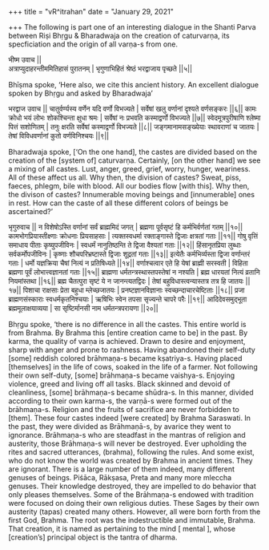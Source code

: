 +++
title = "vR^itrahan"
date = "January 29, 2021"

+++
The following is part one of an interesting dialogue in the Shanti Parva
between Riṣi Bhṛgu & Bharadwaja on the creation of caturvarṇa, its
specficiation and the origin of all varṇa-s from one.  
  
भीष्म उवाच \|\|  
अत्राप्युदाहरन्तीममितिहासं पुरातनम् \| भृगुणाभिहितं श्रेष्ठं भरद्वाजाय
पृच्छते \|\|५\|\|  
  
Bhīṣma spoke, ‘Here also, we cite this ancient history. An excellent
dialogue spoken by Bhṛgu and asked by Bharadwaja’  
  
भरद्वाज उवाच \|\| चातुर्वर्ण्यस्य वर्णेन यदि वर्णो विभज्यते \| सर्वेषां
खलु वर्णानां दृश्यते वर्णसङ्करः \|\|६\|\| कामः क्रोधो भयं लोभः
शोकश्चिन्ता क्षुधा श्रमः \| सर्वेषां नः प्रभवति कस्माद्वर्णो विभज्यते
\|\|७\|\| स्वेदमूत्रपुरीषाणि श्लेष्मा पित्तं सशोणितम् \| तनुः क्षरति
सर्वेषां कस्माद्वर्णो विभज्यते \|\|८\|\| जङ्गमानामसङ्ख्येयाः स्थावराणां
च जातयः \| तेषां विविधवर्णानां कुतो वर्णविनिश्चयः \|\|९\|\|   
  
Bharadwaja spoke, \[‘On the one hand\], the castes are divided based on
the creation of the \[system of\] caturvarṇa. Certainly, \[on the other
hand\] we see a mixing of all castes. Lust, anger, greed, grief, worry,
hunger, weariness. All of these affect us all. Why then, the division of
castes? Sweat, piss, faeces, phlegm, bile with blood. All our bodies
flow \[with this\]. Why then, the divison of castes? Innumerable moving
beings and \[innumerable\] ones in rest. How can the caste of all these
different colors of beings be ascertained?’  
  
भृगुरुवाच \|\| न विशेषोऽस्ति वर्णानां सर्वं ब्राह्ममिदं जगत् \| ब्रह्मणा
पूर्वसृष्टं हि कर्मभिर्वर्णतां गतम् \|\|१०\|\| कामभोगप्रियास्तीक्ष्णाः
क्रोधनाः प्रियसाहसाः \| त्यक्तस्वधर्मा रक्ताङ्गास्ते द्विजाः क्षत्रतां
गताः \|\|११\|\| गोषु वृत्तिं समाधाय पीताः कृष्युपजीविनः \| स्वधर्मं
नानुतिष्ठन्ति ते द्विजा वैश्यतां गताः \|\|१२\|\| हिंसानृतप्रिया लुब्धाः
सर्वकर्मोपजीविनः \| कृष्णाः शौचपरिभ्रष्टास्ते द्विजाः शूद्रतां गताः
\|\|१३\|\| इत्येतैः कर्मभिर्व्यस्ता द्विजा वर्णान्तरं गताः \| धर्मो
यज्ञक्रिया चैषां नित्यं न प्रतिषिध्यते \|\|१४\|\| वर्णाश्चत्वार एते हि
येषां ब्राह्मी सरस्वती \| विहिता ब्रह्मणा पूर्वं लोभात्त्वज्ञानतां गताः
\|\|१५\|\| ब्राह्मणा धर्मतन्त्रस्थास्तपस्तेषां न नश्यति \| ब्रह्म
धारयतां नित्यं व्रतानि नियमांस्तथा \|\|१६\|\| ब्रह्म चैतत्पुरा सृष्टं ये
न जानन्त्यतद्विदः \| तेषां बहुविधास्त्वन्यास्तत्र तत्र हि जातयः
\|\|१७\|\| पिशाचा राक्षसाः प्रेता बहुधा म्लेच्छजातयः \|
प्रनष्टज्ञानविज्ञानाः स्वच्छन्दाचारचेष्टिताः \|\|१८\|\| प्रजा
ब्राह्मणसंस्काराः स्वधर्मकृतनिश्चयाः \| ऋषिभिः स्वेन तपसा सृज्यन्ते
चापरे परैः \|\|१९\|\| आदिदेवसमुद्भूता ब्रह्ममूलाक्षयाव्यया \| सा
सृष्टिर्मानसी नाम धर्मतन्त्रपरायणा \|\|२०\|\|  
  
Bhṛgu spoke, ‘there is no difference in all the castes. This entire
world is from Brahma. By Brahma this \[entire creation came to be\] in
the past. By karma, the quality of varṇa is achieved. Drawn to desire
and enjoyment, sharp with anger and prone to rashness. Having abandoned
their self-duty \[some\] reddish colored brāhmaṇa-s became kṣatriya-s.
Having placed \[themselves\] in the life of cows, soaked in the life of
a farmer. Not following their own self-duty, \[some\] brāhmaṇa-s became
vaishya-s. Enjoying violence, greed and living off all tasks. Black
skinned and devoid of cleanliness, \[some\] brāhmaṇa-s became shūdra-s.
In this manner, divided according to their own karma-s, the varṇā-s were
formed out of the brāhmaṇa-s. Religion and the fruits of sacrifice are
never forbidden to \[them\]. These four castes indeed \[were created\]
by Brahma Saraswati. In the past, they were divided as Brāhmaṇā-s, by
avarice they went to ignorance. Brāhmaṇa-s who are steadfast in the
mantras of religion and austerity, those Brāhmaṇa-s will never be
destroyed. Ever upholding the rites and sacred utterances, (brahma),
following the rules. And some exist, who do not know the world was
created by Brahma in ancient times. They are ignorant. There is a large
number of them indeed, many different genuses of beings. Piśāca,
Rākṣasa, Preta and many more mleccha genuses. Their knowledge destroyed,
they are impelled to do behavior that only pleases themselves. Some of
the Brāhmaṇa-s endowed with tradition were focused on doing their own
religious duties. These Sages by their own austerity (tapas) created
many others. However, all were born forth from the first God, Brahma.
The root was the indestructible and immutable, Brahma. That creation, it
is named as pertaining to the mind \[ mental \], whose \[creation’s\]
principal object is the tantra of dharma.  


